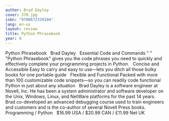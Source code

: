 ```yaml
---
author: Brad Dayley
cover: 378.jpg
isbn: "9780672329104"
lang: en-us
layout: review
title: Python Phrasebook
year: 0
---
```


Python Phrasebook   Brad Dayley   Essential Code and Commands " " "Python Phrasebook" gives you the code phrases you need to quickly and effectively complete your programming projects in Python.   Concise and Accessible Easy to carry and easy to use—lets you ditch all those bulky books for one portable guide   Flexible and Functional Packed with more than 100 customizable code snippets—so you can readily code functional Python in just about any situation   Brad Dayley is a software engineer at Novell, Inc. He has been a system administrator and software developer on the Unix, Windows, Linux, and NetWare platforms for the past 14 years. Brad co-developed an advanced debugging course used to train engineers and customers and is the co-author of several Novell Press books.   Programming / Python   $16.99 USA / $20.99 CAN / £11.99 Net UK
